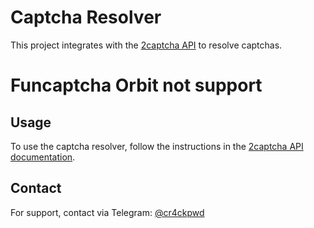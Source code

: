 # Captcha Resolver

This project integrates with the [2captcha API](https://2captcha.com/api-docs) to resolve captchas.
# Funcaptcha Orbit not support
## Usage

To use the captcha resolver, follow the instructions in the [2captcha API documentation](https://2captcha.com/api-docs).

## Contact

For support, contact via Telegram: [@cr4ckpwd](https://t.me/cr4ckpwd)
